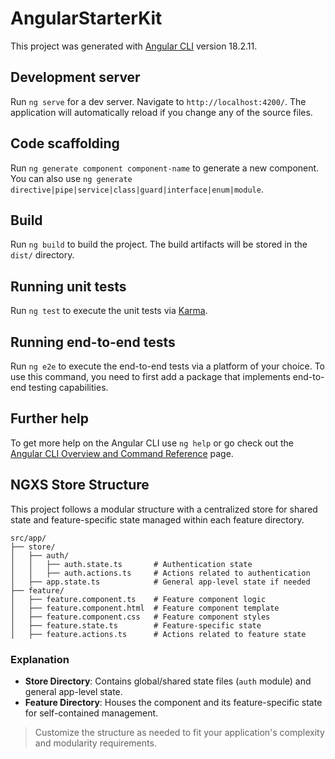 # AngularStarterKit

This project was generated with [Angular CLI](https://github.com/angular/angular-cli) version 18.2.11.

## Development server

Run `ng serve` for a dev server. Navigate to `http://localhost:4200/`. The application will automatically reload if you change any of the source files.

## Code scaffolding

Run `ng generate component component-name` to generate a new component. You can also use `ng generate directive|pipe|service|class|guard|interface|enum|module`.

## Build

Run `ng build` to build the project. The build artifacts will be stored in the `dist/` directory.

## Running unit tests

Run `ng test` to execute the unit tests via [Karma](https://karma-runner.github.io).

## Running end-to-end tests

Run `ng e2e` to execute the end-to-end tests via a platform of your choice. To use this command, you need to first add a package that implements end-to-end testing capabilities.

## Further help

To get more help on the Angular CLI use `ng help` or go check out the [Angular CLI Overview and Command Reference](https://angular.dev/tools/cli) page.


## NGXS Store Structure

This project follows a modular structure with a centralized store for shared state and feature-specific state managed within each feature directory.

```plaintext
src/app/
├── store/
│   ├── auth/
│   │   ├── auth.state.ts       # Authentication state
│   │   ├── auth.actions.ts     # Actions related to authentication
│   ├── app.state.ts            # General app-level state if needed
├── feature/
│   ├── feature.component.ts    # Feature component logic
│   ├── feature.component.html  # Feature component template
│   ├── feature.component.css   # Feature component styles
│   ├── feature.state.ts        # Feature-specific state
│   ├── feature.actions.ts      # Actions related to feature state
```


### Explanation

- **Store Directory**: Contains global/shared state files (`auth` module) and general app-level state.
- **Feature Directory**: Houses the component and its feature-specific state for self-contained management.

> Customize the structure as needed to fit your application's complexity and modularity requirements.
